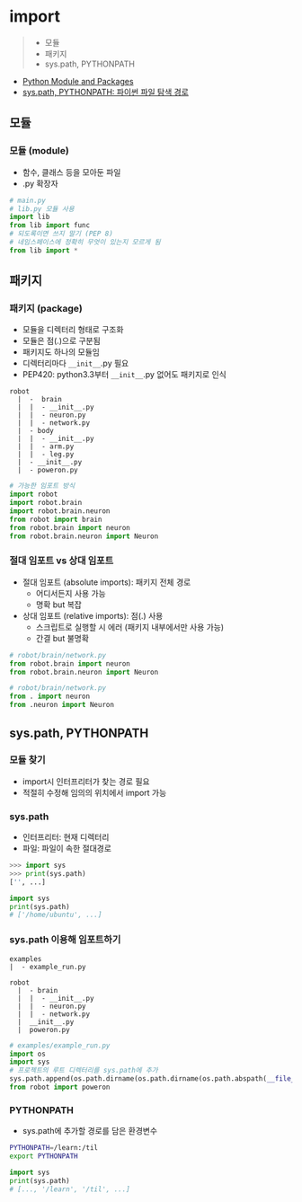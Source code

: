 # import

> - 모듈
> - 패키지
> - sys.path, PYTHONPATH

- [Python Module and Packages](https://jun-choi-4928.medium.com/python-module-and-packages-afc6a7d870b)
- [sys.path, PYTHONPATH: 파이썬 파일 탐색 경로](https://www.bangseongbeom.com/sys-path-pythonpath.html)

## 모듈
### 모듈 (module)

- 함수, 클래스 등을 모아둔 파일
- .py 확장자

~~~Python
# main.py
# lib.py 모듈 사용
import lib
from lib import func
# 되도록이면 쓰지 말기 (PEP 8)
# 네임스페이스에 정확히 무엇이 있는지 모르게 됨
from lib import *
~~~

## 패키지
### 패키지 (package)

- 모듈을 디렉터리 형태로 구조화
- 모듈은 점(.)으로 구분됨
- 패키지도 하나의 모듈임
- 디렉터리마다 `__init__`.py 필요
- PEP420: python3.3부터 `__init__`.py 없어도 패키지로 인식

~~~
robot
  |  -  brain
  |  |  - __init__.py
  |  |  - neuron.py
  |  |  - network.py
  |  - body
  |  |  - __init__.py
  |  |  - arm.py
  |  |  - leg.py
  |  - __init__.py
  |  - poweron.py
~~~

~~~Python
# 가능한 임포트 방식
import robot
import robot.brain
import robot.brain.neuron
from robot import brain
from robot.brain import neuron
from robot.brain.neuron import Neuron
~~~

### 절대 임포트 vs 상대 임포트

- 절대 임포트 (absolute imports): 패키지 전체 경로
  - 어디서든지 사용 가능
  - 명확 but 복잡
- 상대 임포트 (relative imports): 점(.) 사용
  - 스크립트로 실행할 시 에러 (패키지 내부에서만 사용 가능)
  - 간결 but 불명확

~~~Python
# robot/brain/network.py
from robot.brain import neuron
from robot.brain.neuron import Neuron
~~~

~~~Python
# robot/brain/network.py
from . import neuron
from .neuron import Neuron
~~~

## sys.path, PYTHONPATH

### 모듈 찾기

- import시 인터프리터가 찾는 경로 필요
- 적절히 수정해 임의의 위치에서 import 가능

### sys.path

- 인터프리터: 현재 디렉터리
- 파일: 파일이 속한 절대경로

~~~Python
>>> import sys
>>> print(sys.path)
['', ...]
~~~

~~~Python
import sys
print(sys.path)
# ['/home/ubuntu', ...]
~~~

### sys.path 이용해 임포트하기

~~~
examples
|  - example_run.py

robot
  |  - brain
  |  |  - __init__.py
  |  |  - neuron.py
  |  |  - network.py
  |  __init__.py
  |  poweron.py
~~~

~~~Python
# examples/example_run.py
import os
import sys
# 프로젝트의 루트 디렉터리를 sys.path에 추가
sys.path.append(os.path.dirname(os.path.dirname(os.path.abspath(__file__))))
from robot import poweron
~~~

### PYTHONPATH

- sys.path에 추가할 경로를 담은 환경변수

~~~Bash
PYTHONPATH=/learn:/til
export PYTHONPATH
~~~

~~~Python
import sys
print(sys.path)
# [..., '/learn', '/til', ...]
~~~
